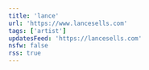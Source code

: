 ```yaml
---
title: 'lance'
url: 'https://www.lancesells.com'
tags: ['artist']
updatesFeed: 'https://lancesells.com'
nsfw: false
rss: true
---
```


